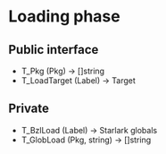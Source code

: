 # Loading phase

## Public interface

- T_Pkg (Pkg) -> []string
- T_LoadTarget (Label) -> Target

## Private

- T_BzlLoad (Label) -> Starlark globals
- T_GlobLoad (Pkg, string) -> []string
